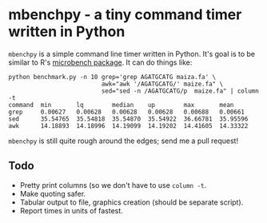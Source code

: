 # mbenchpy - a tiny command timer written in Python

`mbenchpy` is a simple command line timer written in Python. It's goal is to
be similar to R's [microbench
package](http://cran.r-project.org/web/packages/microbenchmark/index.html). It
can do things like:

    python benchmark.py -n 10 grep='grep AGATGCATG maiza.fa' \
                              awk="awk '/AGATGCATG/' maize.fa" \
                              sed="sed -n /AGATGCATG/p  maize.fa" | column -t
    command  min       lq        median    up        max       mean
    grep     0.00627   0.00628   0.00628   0.00628   0.00688   0.00661
    sed      35.54765  35.54818  35.54870  35.54922  36.66781  35.95596
    awk      14.18893  14.18996  14.19099  14.19202  14.41605  14.33322

`mbenchpy` is still quite rough around the edges; send me a pull request!

## Todo

- Pretty print columns (so we don't have to use `column -t`.
- Make quoting safer.
- Tabular output to file, graphics creation (should be separate script).
- Report times in units of fastest.
